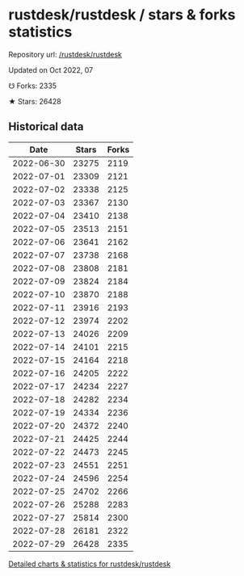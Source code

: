# rustdesk/rustdesk / stars & forks statistics

Repository url: [/rustdesk/rustdesk](https://github.com/rustdesk/rustdesk)

Updated on Oct 2022, 07

☋ Forks: 2335

★ Stars: 26428

## Historical data
| Date | Stars | Forks |
|------|-------|-------|
| 2022-06-30 | 23275 | 2119 | 
| 2022-07-01 | 23309 | 2121 | 
| 2022-07-02 | 23338 | 2125 | 
| 2022-07-03 | 23367 | 2130 | 
| 2022-07-04 | 23410 | 2138 | 
| 2022-07-05 | 23513 | 2151 | 
| 2022-07-06 | 23641 | 2162 | 
| 2022-07-07 | 23738 | 2168 | 
| 2022-07-08 | 23808 | 2181 | 
| 2022-07-09 | 23824 | 2184 | 
| 2022-07-10 | 23870 | 2188 | 
| 2022-07-11 | 23916 | 2193 | 
| 2022-07-12 | 23974 | 2202 | 
| 2022-07-13 | 24026 | 2209 | 
| 2022-07-14 | 24101 | 2215 | 
| 2022-07-15 | 24164 | 2218 | 
| 2022-07-16 | 24205 | 2222 | 
| 2022-07-17 | 24234 | 2227 | 
| 2022-07-18 | 24282 | 2234 | 
| 2022-07-19 | 24334 | 2236 | 
| 2022-07-20 | 24372 | 2240 | 
| 2022-07-21 | 24425 | 2244 | 
| 2022-07-22 | 24473 | 2245 | 
| 2022-07-23 | 24551 | 2251 | 
| 2022-07-24 | 24596 | 2254 | 
| 2022-07-25 | 24702 | 2266 | 
| 2022-07-26 | 25288 | 2283 | 
| 2022-07-27 | 25814 | 2300 | 
| 2022-07-28 | 26181 | 2322 | 
| 2022-07-29 | 26428 | 2335 | 


[Detailed charts & statistics for rustdesk/rustdesk](https://reviewgithub.com/rep/rustdesk/rustdesk)
